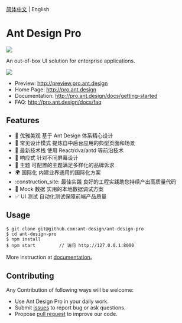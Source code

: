 [简体中文](./README.md) | English

# Ant Design Pro

[![](https://img.shields.io/travis/ant-design/test2.svg?style=flat-square)](https://travis-ci.org/ant-design/test2)

An out-of-box UI solution for enterprise applications.

![](https://camo.githubusercontent.com/e29d59c69434908ef2b063be77b4b917af15618b/68747470733a2f2f67772e616c697061796f626a656374732e636f6d2f7a6f732f726d73706f7274616c2f41486e41444e464c614b74414f6675616e485a7a2e706e67)

- Preview: http://preview.pro.ant.design
- Home Page: http://pro.ant.design
- Documentation: http://pro.ant.design/docs/getting-started
- FAQ: http://pro.ant.design/docs/faq

## Features

- :bikini: 优雅美观
  基于 Ant Design 体系精心设计
- :straight_ruler: 常见设计模式
  提炼自中后台应用的典型页面和场景
- :rocket: 最新技术栈
  使用 React/dva/antd 等前沿技术
- :iphone: 响应式
  针对不同屏幕设计
- :art: 主题
  可配置的主题满足多样化的品牌诉求
- :earth_africa: 国际化
  内建业界通用的国际化方案
- :construction_site: 最佳实践
  良好的工程实践助您持续产出高质量代码
- :1234: Mock 数据
  实用的本地数据调试方案
- :white_check_mark: UI 测试
  自动化测试保障前端产品质量

## Usage

```
$ git clone git@github.com:ant-design/ant-design-pro
$ cd ant-design-pro
$ npm install
$ npm start         // 访问 http://127.0.0.1:8000
```

More instruction at [documentation](http://pro.ant.design/docs/getting-started)。

## Contributing

Any Contribution of following ways will be welcome:

- Use Ant Design Pro in your daily work.
- Submit [issues](http://github.com/ant-design/ant-design-pro/issues) to report bug or ask questions.
- Propose [pull request](http://github.com/ant-design/ant-design-pro/pulls) to improve our code.
